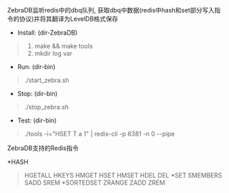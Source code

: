 ZebraDB监听redis中的dbq队列, 获取dbq中数据(redis中hash和set部分写入指令的协议)并将其翻译为LevelDB格式保存

* Install: (dir-ZebraDB)
>1. make && make tools
>2. mkdir log var
* Run: (dir-bin)
>./start_zebra.sh
* Stop: (dir-bin)
>./stop_zebra.sh
* Test: (dir-bin)
>./tools -i="HSET T a 1" | redis-cli -p 6381 -n 0 --pipe

ZebraDB支持的Redis指令

*HASH
>HGETALL
>HKEYS
>HMGET
>HSET
>HMSET
>HDEL
>DEL
*SET
>SMEMBERS
>SADD
>SREM
*SORTEDSET
>ZRANGE
>ZADD
>ZREM
